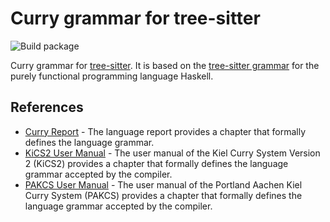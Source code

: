 # Curry grammar for tree-sitter

![Build package](https://github.com/matthesjh/tree-sitter-curry/workflows/Build%20package/badge.svg)

Curry grammar for [tree-sitter](https://github.com/tree-sitter/tree-sitter/). It is based on the [tree-sitter grammar](https://github.com/tree-sitter/tree-sitter-haskell/) for the purely functional programming language Haskell.

## References

- [Curry Report](https://www-ps.informatik.uni-kiel.de/currywiki/_media/documentation/report.pdf) - The language report provides a chapter that formally defines the language grammar.
- [KiCS2 User Manual](https://www-ps.informatik.uni-kiel.de/kics2/Manual.pdf) - The user manual of the Kiel Curry System Version 2 (KiCS2) provides a chapter that formally defines the language grammar accepted by the compiler.
- [PAKCS User Manual](https://www.informatik.uni-kiel.de/~pakcs/Manual.pdf) - The user manual of the Portland Aachen Kiel Curry System (PAKCS) provides a chapter that formally defines the language grammar accepted by the compiler.
